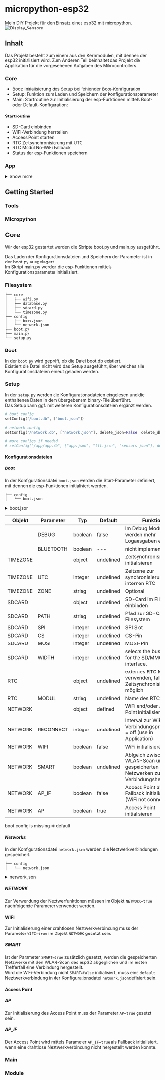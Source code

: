 # micropython-esp32
Mein DIY Projekt für den Einsatz eines esp32 mit micropython.\
![Display_Sensors](https://user-images.githubusercontent.com/91437265/144920786-8a60ea24-bfb9-463e-80cc-e4714e166f22.jpg)

## Inhalt
Das Projekt besteht zum einem aus den Kernmodulen, mit dennen der esp32 initialisiert wird.
Zum Anderen Teil beinhaltet das Projekt die Applikation für die vorgesehenen Aufgaben des Mikrocontrollers.

### Core

* Boot:		Initialisierung des Setup bei fehlender Boot-Konfiguration
* Setup:	Funktion zum Laden und Speichern der Konfigurationsparameter
* Main:		Startroutine zur Initialisierung der esp-Funktionen mittels Boot- oder Default-Konfiguration:

#### Startroutine

* SD-Card einbinden
* WiFi-Verbindung herstellen
* Access Point starten
* RTC Zeitsynchronisierung mit UTC
* RTC Modul No-WiFi Fallback
* Status der esp-Funktionen speichern

### App
<details><summary>Show more</summary>


* Sensoren:		Klasse zur Initialisierung von Sensoren mit I2C, UART
* Scoring:		Klasse zur Auswertung der Sensoren-Messwerte
* Display:  	Klasse zur Verwendung des SPI-Display Treiber ILI9341
* Lightstrip: 	Klasse zur Verwendung von Neopixel
* Applikation:	Funktionsablauf der Anwendung

	#### Initialisierung
	* Konfiguration:	Laden der Applikations-Konfiguration		
	* Sensoren:			Initialisierung und Steuerung der Sensoren mittels Konfigurationsparameter		
	* Lightstrip:		Initialisierung des Lightstrip mittels Konfigurationsparameter		
	* Display:			Initialisierung und Steuerung des Display mittels Konfigurationsparameter
	
	#### Schleifen
	* Speichern der Sensoren-Meßwerte
	* Prüfen und Wiederherstellen der WiFi-Verbindung
	* Displayausgabe der Uhrzeit, Verbindungsstatus, Sensoren-Messwerte und Warnungen
	* TODO: Speichern der Sensoren-Messwerte in einer CSV-Datei
	
	#### Features
	* Leuchtstreifen bei Überschreitung von Sensor-Schwellwerten ansteuern
	* Ausgabe von min. und max. Werten für Temperatur, CO2
	* Ausgabe der Differenz zum letzten Messwert
	* Zeitgesteuertes Zurücksetzen der min. und max. Werte
</details>	

## Getting Started

### Tools

### Micropython

## Core
Wir der esp32 gestartet werden die Skripte boot.py und main.py ausgeführt.

Das Laden der Konfigurationsdateien und Speichern der Parameter ist in der boot.py ausgelagert.\
Im Skript main.py werden die esp-Funktionen mittels Konfigurationsparameter initialisiert.


### Filesystem
```
├── core
│   ├── wifi.py
│   ├── database.py
│   ├── sdcard.py
│   └── timezone.py
├── config
│   ├── boot.json
│   └── network.json
├── boot.py
├── main.py
└── setup.py
```

### Boot
In der ```boot.py``` wird geprüft, ob die Datei boot.db existiert.\
Existiert die Datei nicht wird das Setup ausgeführt, über welches alle Konfigurationsdateien erneut geladen werden.

### Setup
In der ```setup.py``` werden die Konfigurationsdateien eingelesen und die enthaltenen Daten in dem übergebenem binary-File überführt.\
Das Setup kann ggf. mit weiteren Konfigurationsdateien ergänzt werden.
```python
# boot config
setConfig("/boot.db", ["boot.json"])

# network config
setConfig("/network.db", ["network.json"], delete_json=False, delete_db=True)

# more configs if needed
# setConfig("/app/app.db", ["app.json", "tft.json", "sensors.json"], delete_json=False, delete_db=True)
```

#### Konfigurationsdateien

##### Boot
In der Konfigurationsdatei ```boot.json``` werden die Start-Parameter definiert, mit dennen die esp-Funktionen initialisiert werden.

```
├── config
│   └── boot.json
```
<details><summary>boot.json</summary>
<p>
	
	```
	{
	    "DEBUG"   : true,
	    "TIMEZONE": {
		"UTC"     : 1,
		"ZONE"    : "MESZ - Mitteleuropäische Winterzeit (UTC+1)",
		"SUMMMER" : 3,
		"WINTER"  : 10
	    },
	    "DEVICE" : {
		"TYPE"   : "ESP32-WROVER",
		"BRAND"  : "Tonysa",
		"MODEL"  : "TTGO T8 V1.7.1",
		"PSRAM"  : "8MB",
		"FLASH"  : "4MB",
		"SDCARD" : "Mount on SPI Slot 1",
		"SDSLOT" : "Slot 1 mosi=15, sck=14, dat1=4, dat2=12",
		"SDPINS" : "Pins cs=13, miso=2"
	    },
	    "SDCARD" : {
		"SPI"  : 1,
		"CS"   : 13,
		"MOSI" : 2,
		"PATH" : "/sd"
	    },
	    "RTC" : {
		"MODUL" : "DS1307"
	    },
	    "NETWORK" : {
		"RECONNECT" : 7200,
		"DATABASE"  : "/network.db",
		"DEFAULT"   : "default",
		"WIFI"      : false,
		"SMART"     : true,
		"AP_IF"     : false,
		"AP"        : false
	    },
	     "I2C" : {
		"SLOT" : 1,
		"SDA"  : 21,
		"SCL"  : 22,
		"FREQ" : 400000
	    }
	}
	```
</p>
</details>

| Objekt     | Parameter | Typ     | Default   | Funktion                                                                              |
|------------|-----------|---------|-----------|---------------------------------------------------------------------------------------|
|            | DEBUG     | boolean | false     | Im Debug Modus werden mehr Logausgaben erzeugt                                        |
|            | BLUETOOTH | boolean | ---       | nicht implementiert                                                                   |
| TIMEZONE   |           | object  | undefined | Zeitsynchronisierung initialisieren                                                   |
| TIMEZONE   | UTC       | integer | undefined | Zeitzone zur synchronisierung des internen RTC                                        |
| TIMEZONE   | ZONE      | string  | undefined | Optional                                                                              |
| SDCARD     |           | object  | undefined | SD-Card im Filesystem einbinden                                                       |
| SDCARD     | PATH      | string  | undefined | Pfad zur SD-Card im Filesystem                                                        |
| SDCARD     | SPI       | integer | undefined | SPI Slot                                                                              |
| SDCARD     | CS        | integer | undefined | CS-Pin                                                                                |
| SDCARD     | MOSI      | integer | undefined | MOSI-Pin                                                                              |
| SDCARD     | WIDTH     | integer | undefined | selects the bus width for the SD/MMC interface.                                       |
| RTC        |           | object  | undefined | externes RTC Modul verwenden, falls keine Zeitsynchronisierung möglich                |
| RTC        | MODUL     | string  | undefined | Name des RTC Modul                                                                    |
| NETWORK    |           | object  | defined   | WiFi und/oder Access Point initialisieren                                             |
| NETWORK    | RECONNECT | integer | undefined | Interval zur WiFi Verbindungsprüfung, 0 = off (use in Application)                    |
| NETWORK    | WIFI      | boolean | false     | WiFi initialisieren                                                                   |
| NETWORK    | SMART     | boolean | undefined | Ablgeich zwischen WLAN-Scan und gespeicherten Netzwerken zur Verbindungsherstellung   |
| NETWORK    | AP_IF     | boolean | false     | Access Point als Fallback initialisieren (WiFi not connected)                         |
| NETWORK    | AP        | boolean | true      | Access Point initialisieren                                                           |

boot config is missing => default

##### Networks
In der Konfigurationsdatei ```network.json``` werden die Neztwerkverbindungen gespeichert.
```
├── config
│   └── network.json
```
<details><summary>network.json</summary>
<p>
	
	```
	{
	    "default" : {
		    "essid"     : "router",
		    "password"  : "7612536812763",
		    "static_ip" : false,
		    "ip"        : "192.168.2.1",
		    "subnet"    : "255.255.255.0",
		    "gateway"   : "192.168.2.1",
		    "dns"       : "192.168.2.1"
	     },
	     "WLAN-001" : {
		    "essid"     : "WLAN-001",
		    "password"  : "09128309809",
		    "static_ip" : true,
		    "ip"        : "192.168.2.1",
		    "subnet"    : "255.255.255.0",
		    "gateway"   : "192.168.2.1",
		    "dns"       : "192.168.2.1"
	      },
	     "Hotspot" : {
		    "essid"     : "Hotspot",
		    "password"  : "9812739812"
	      }
	}
	```
</p>
</details>

##### NETWORK
Zur Verwendung der Neztwerfunktionen müssen im Objekt ```NETWORK=true``` nachfolgende Parameter verwendet werden.


#### WIFI
Zur Initialisierung einer drahtlosen Neztwerkverbindung muss der Parameter ```WIFI=true``` im Objekt ```NETWORK``` gesetzt sein.
##### SMART
Ist der Parameter ```SMART=true``` zusätzlich gesetzt, werden die gespeicherten Netzwerke mit den WLAN-Scan des esp32 abgeglichen und im ersten Trefferfall eine Verbindung hergestellt.\
Wird die WiFi-Verbindung nicht ```SMART=false``` initialisiert, muss eine ```default``` Neztwerkverbindung in der Konfigurationsdatei ```network.json```definiert sein.

#### Access Point

##### AP
Zur Initialisierung des Access Point muss der Parameter ```AP=true``` gesetzt sein.

##### AP_IF
Der Access Point wird mittels Parameter ```AP_IF=true``` als Fallback initialisiert, wenn eine drahtlose Neztwerkverbindung nicht hergestellt werden konnte.

### Main

### Module

